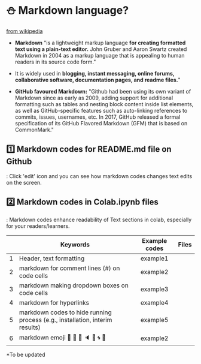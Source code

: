 # ⛄ Markdown language? 

[from wikipedia](https://en.wikipedia.org/wiki/Markdown)
- **Markdown** "is a lightweight markup language **for creating formatted text using a plain-text editor.** John Gruber and Aaron Swartz created Markdown in 2004 as a markup language that is appealing to human readers in its source code form."   
- It is widely used in **blogging, instant messaging, online forums, collaborative software, documentation pages, and readme files.**"    

- **GitHub favoured Markdown:** "Github had been using its own variant of Markdown since as early as 2009, adding support for additional formatting such as tables and nesting block content inside list elements, as well as GitHub-specific features such as auto-linking references to commits, issues, usernames, etc. In 2017, GitHub released a formal specification of its GitHub Flavored Markdown (GFM) that is based on CommonMark."  


## 1️⃣ Markdown codes for README.md file on Github
: Click 'edit' icon and you can see how markdown codes changes text edits on the screen.


## 2️⃣ Markdown codes in Colab.ipynb files
: Markdown codes enhance readability of Text sections in colab, especially for your readers/learners.

|  | Keywords | Example codes | Files |  
|:--:|---|:---:|---:|  
| 1 | Header, text formatting | example1 |  |  
| 2 | markdown for comment lines (#) on code cells | example2 |  |
| 3 | markdown making dropdown boxes on code cells | example3 |  |
| 4 | markdown for hyperlinks | example4 |  |
| 5 | markdown codes to hide running process (e.g., installation, interim results) | example5 |  |
| 6 | markdown emoji 🍎 🎹 🔎 🔈 🌱 🌀 💜  | example2 |  |

*To be updated

